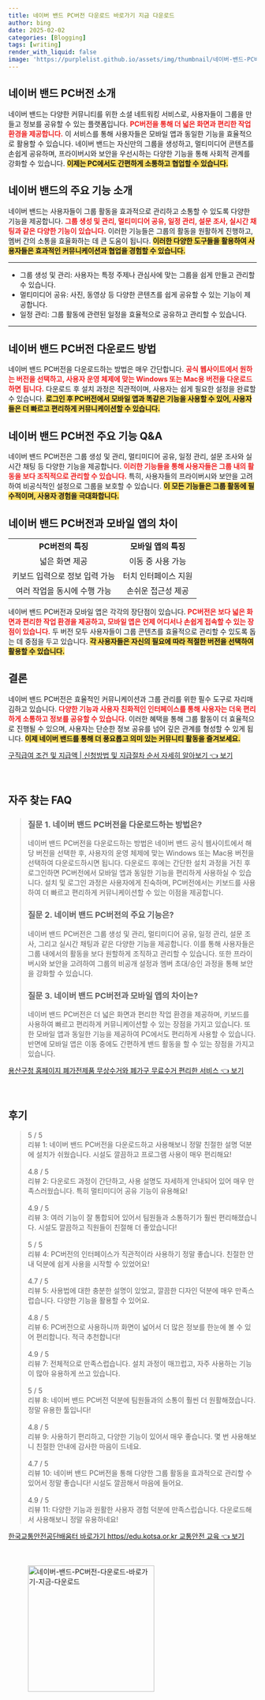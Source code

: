 ```yaml
---
title: 네이버 밴드 PC버전 다운로드 바로가기 지금 다운로드
author: bing
date: 2025-02-02
categories: [Blogging]
tags: [writing]
render_with_liquid: false
image: 'https://purplelist.github.io/assets/img/thumbnail/네이버-밴드-PC버전-다운로드-바로가기-지금-다운로드.webp'
---
```



<h2 id='네이버밴드PC버전소개'>네이버 밴드 PC버전 소개</h2>

<p>네이버 밴드는 다양한 커뮤니티를 위한 소셜 네트워킹 서비스로, 사용자들이 그룹을 만들고 정보를 공유할 수 있는 플랫폼입니다. <b><span style="color: #ee2323;">PC버전을 통해 더 넓은 화면과 편리한 작업 환경을 제공합니다.</span></b> 이 서비스를 통해 사용자들은 모바일 앱과 동일한 기능을 효율적으로 활용할 수 있습니다. 네이버 밴드는 자신만의 그룹을 생성하고, 멀티미디어 콘텐츠를 손쉽게 공유하며, 프라이버시와 보안을 우선시하는 다양한 기능을 통해 사회적 관계를 강화할 수 있습니다. <b><span style="background-color: #ffe066;">이제는 PC에서도 간편하게 소통하고 협업할 수 있습니다.</span></b></p>

<h2 id='주요기능소개'>네이버 밴드의 주요 기능 소개</h2>

<p>네이버 밴드는 사용자들이 그룹 활동을 효과적으로 관리하고 소통할 수 있도록 다양한 기능을 제공합니다. <b><span style="color: #ee2323;">그룹 생성 및 관리, 멀티미디어 공유, 일정 관리, 설문 조사, 실시간 채팅과 같은 다양한 기능이 있습니다.</span></b> 이러한 기능들은 그룹의 활동을 원활하게 진행하고, 멤버 간의 소통을 효율화하는 데 큰 도움이 됩니다. <b><span style="background-color: #ffe066;">이러한 다양한 도구들을 활용하여 사용자들은 효과적인 커뮤니케이션과 협업을 경험할 수 있습니다.</span></b></p>

<hr />

<ul>
    <li>그룹 생성 및 관리: 사용자는 특정 주제나 관심사에 맞는 그룹을 쉽게 만들고 관리할 수 있습니다.</li>
    <li>멀티미디어 공유: 사진, 동영상 등 다양한 콘텐츠를 쉽게 공유할 수 있는 기능이 제공합니다.</li>
    <li>일정 관리: 그룹 활동에 관련된 일정을 효율적으로 공유하고 관리할 수 있습니다.</li>
</ul>

<hr />

<h2 id='다운로드방법'>네이버 밴드 PC버전 다운로드 방법</h2>

<p>네이버 밴드 PC버전을 다운로드하는 방법은 매우 간단합니다. <b><span style="color: #ee2323;">공식 웹사이트에서 원하는 버전을 선택하고, 사용자 운영 체제에 맞는 Windows 또는 Mac용 버전을 다운로드하면 됩니다.</span></b> 다운로드 후 설치 과정은 직관적이며, 사용자는 쉽게 필요한 설정을 완료할 수 있습니다. <b><span style="background-color: #ffe066;">로그인 후 PC버전에서 모바일 앱과 똑같은 기능을 사용할 수 있어, 사용자들은 더 빠르고 편리하게 커뮤니케이션할 수 있습니다.</span></b></p>

<h2 id='주요기능QnA'>네이버 밴드 PC버전 주요 기능 Q&A</h2>

<p>네이버 밴드 PC버전은 그룹 생성 및 관리, 멀티미디어 공유, 일정 관리, 설문 조사와 실시간 채팅 등 다양한 기능을 제공합니다. <b><span style="color: #ee2323;">이러한 기능들을 통해 사용자들은 그룹 내의 활동을 보다 조직적으로 관리할 수 있습니다.</span></b> 특히, 사용자들의 프라이버시와 보안을 고려하여 비공식적인 설정으로 그룹을 보호할 수 있습니다. <b><span style="background-color: #ffe066;">이 모든 기능들은 그룹 활동에 필수적이며, 사용자 경험을 극대화합니다.</span></b></p>

<h2 id='모바일앱과차이'>네이버 밴드 PC버전과 모바일 앱의 차이</h2>

<table>
    <tr>
        <td style="text-align: center; height: 17px;"><b>PC버전의 특징</b></td>
        <td style="text-align: center; height: 17px;"><b>모바일 앱의 특징</b></td>
    </tr>
    <tr>
        <td style="text-align: center; height: 17px;">넓은 화면 제공</td>
        <td style="text-align: center; height: 17px;">이동 중 사용 가능</td>
    </tr>
    <tr>
        <td style="text-align: center; height: 17px;">키보드 입력으로 정보 입력 가능</td>
        <td style="text-align: center; height: 17px;">터치 인터페이스 지원</td>
    </tr>
    <tr>
        <td style="text-align: center; height: 17px;">여러 작업을 동시에 수행 가능</td>
        <td style="text-align: center; height: 17px;">손쉬운 접근성 제공</td>
    </tr>
</table>

<p>네이버 밴드 PC버전과 모바일 앱은 각각의 장단점이 있습니다. <b><span style="color: #ee2323;">PC버전은 보다 넓은 화면과 편리한 작업 환경을 제공하고, 모바일 앱은 언제 어디서나 손쉽게 접속할 수 있는 장점이 있습니다.</span></b> 두 버전 모두 사용자들이 그룹 콘텐츠를 효율적으로 관리할 수 있도록 돕는 데 중점을 두고 있습니다. <b><span style="background-color: #ffe066;">각 사용자들은 자신의 필요에 따라 적절한 버전을 선택하여 활용할 수 있습니다.</span></b></p>

<h2 id='결론'>결론</h2>

<p>네이버 밴드 PC버전은 효율적인 커뮤니케이션과 그룹 관리를 위한 필수 도구로 자리매김하고 있습니다. <b><span style="color: #ee2323;">다양한 기능과 사용자 친화적인 인터페이스를 통해 사용자는 더욱 편리하게 소통하고 정보를 공유할 수 있습니다.</span></b> 이러한 혜택을 통해 그룹 활동이 더 효율적으로 진행될 수 있으며, 사용자는 단순한 정보 공유를 넘어 깊은 관계를 형성할 수 있게 됩니다. <b><span style="background-color: #ffe066;">이제 네이버 밴드를 통해 더 풍요롭고 의미 있는 커뮤니티 활동을 즐겨보세요.</span></b></p>


<p><a class="click-button" title="구직급여 조건 및 지급액 | 신청방법 및 지급절차 순서 자세히 알아보기" href="https://purplelist.github.io/posts/%EA%B5%AC%EC%A7%81%EA%B8%89%EC%97%AC-%EC%A1%B0%EA%B1%B4-%EB%B0%8F-%EC%A7%80%EA%B8%89%EC%95%A1-%EC%8B%A0%EC%B2%AD%EB%B0%A9%EB%B2%95-%EB%B0%8F-%EC%A7%80%EA%B8%89%EC%A0%88%EC%B0%A8-%EC%88%9C%EC%84%9C-%EC%9E%90%EC%84%B8%ED%9E%88-%EC%95%8C%EC%95%84%EB%B3%B4%EA%B8%B0/" rel="dofollow">구직급여 조건 및 지급액 | 신청방법 및 지급절차 순서 자세히 알아보기 👈 보기</a></p><br>
<h2 id='자주_찾는_FAQ'>자주 찾는 FAQ</h2>
<div itemscope="" itemtype="https://schema.org/FAQPage"> 
<blockquote> 
<div itemscope="" itemprop="mainEntity" itemtype="https://schema.org/Question"> 
<h3 itemprop="name">질문 1. 네이버 밴드 PC버전을 다운로드하는 방법은?</h3> 
<div itemscope="" itemprop="acceptedAnswer" itemtype="https://schema.org/Answer"> 
<span itemprop="text"> 
<p>네이버 밴드 PC버전을 다운로드하는 방법은 네이버 밴드 공식 웹사이트에서 해당 버전을 선택한 후, 사용자의 운영 체제에 맞는 Windows 또는 Mac용 버전을 선택하여 다운로드하시면 됩니다. 다운로드 후에는 간단한 설치 과정을 거친 후 로그인하면 PC버전에서 모바일 앱과 동일한 기능을 편리하게 사용하실 수 있습니다. 설치 및 로그인 과정은 사용자에게 친숙하며, PC버전에서는 키보드를 사용하여 더 빠르고 편리하게 커뮤니케이션할 수 있는 이점을 제공합니다.</p> 
</span> 
</div> 
</div> 

<div itemscope="" itemprop="mainEntity" itemtype="https://schema.org/Question"> 
<h3 itemprop="name">질문 2. 네이버 밴드 PC버전의 주요 기능은?</h3> 
<div itemscope="" itemprop="acceptedAnswer" itemtype="https://schema.org/Answer"> 
<span itemprop="text"> 
<p>네이버 밴드 PC버전은 그룹 생성 및 관리, 멀티미디어 공유, 일정 관리, 설문 조사, 그리고 실시간 채팅과 같은 다양한 기능을 제공합니다. 이를 통해 사용자들은 그룹 내에서의 활동을 보다 원할하게 조직하고 관리할 수 있습니다. 또한 프라이버시와 보안을 고려하여 그룹의 비공개 설정과 멤버 초대/승인 과정을 통해 보안을 강화할 수 있습니다.</p> 
</span> 
</div> 
</div> 

<div itemscope="" itemprop="mainEntity" itemtype="https://schema.org/Question"> 
<h3 itemprop="name">질문 3. 네이버 밴드 PC버전과 모바일 앱의 차이는?</h3> 
<div itemscope="" itemprop="acceptedAnswer" itemtype="https://schema.org/Answer"> 
<span itemprop="text"> 
<p>네이버 밴드 PC버전은 더 넓은 화면과 편리한 작업 환경을 제공하며, 키보드를 사용하여 빠르고 편리하게 커뮤니케이션할 수 있는 장점을 가지고 있습니다. 또한 모바일 앱과 동일한 기능을 제공하여 PC에서도 편리하게 사용할 수 있습니다. 반면에 모바일 앱은 이동 중에도 간편하게 밴드 활동을 할 수 있는 장점을 가지고 있습니다.</p> 
</span> 
</div> 
</div> 

</blockquote> 
</div>
<p><a class="click-button" title="용산구청 홈페이지 폐가전제품 무상수거와 폐가구 무료수거 편리한 서비스" href="https://purplelist.github.io/posts/%EC%9A%A9%EC%82%B0%EA%B5%AC%EC%B2%AD-%ED%99%88%ED%8E%98%EC%9D%B4%EC%A7%80-%ED%8F%90%EA%B0%80%EC%A0%84%EC%A0%9C%ED%92%88-%EB%AC%B4%EC%83%81%EC%88%98%EA%B1%B0%EC%99%80-%ED%8F%90%EA%B0%80%EA%B5%AC-%EB%AC%B4%EB%A3%8C%EC%88%98%EA%B1%B0-%ED%8E%B8%EB%A6%AC%ED%95%9C-%EC%84%9C%EB%B9%84%EC%8A%A4/" rel="dofollow">용산구청 홈페이지 폐가전제품 무상수거와 폐가구 무료수거 편리한 서비스 👈 보기</a></p><br>
<h2 id='후기'>후기</h2>
<div itemscope itemtype="https://schema.org/Product">
  <blockquote>
  <div itemprop="review" itemscope itemtype="https://schema.org/Review">
      <div itemprop="reviewRating" itemscope itemtype="https://schema.org/Rating"> <span itemprop="ratingValue">5</span> / <span itemprop="bestRating">5</span> </div>
      <span itemprop="reviewBody">리뷰 1: 네이버 밴드 PC버전을 다운로드하고 사용해보니 정말 친절한 설명 덕분에 설치가 쉬웠습니다. 시설도 깔끔하고 프로그램 사용이 매우 편리해요!</span>
  </div>
  <br>
  <div itemprop="review" itemscope itemtype="https://schema.org/Review">
      <div itemprop="reviewRating" itemscope itemtype="https://schema.org/Rating"> <span itemprop="ratingValue">4.8</span> / <span itemprop="bestRating">5</span> </div>
      <span itemprop="reviewBody">리뷰 2: 다운로드 과정이 간단하고, 사용 설명도 자세하게 안내되어 있어 매우 만족스러웠습니다. 특히 멀티미디어 공유 기능이 유용해요!</span>
  </div>
  <br>
  <div itemprop="review" itemscope itemtype="https://schema.org/Review">
      <div itemprop="reviewRating" itemscope itemtype="https://schema.org/Rating"> <span itemprop="ratingValue">4.9</span> / <span itemprop="bestRating">5</span> </div>
      <span itemprop="reviewBody">리뷰 3: 여러 기능이 잘 통합되어 있어서 팀원들과 소통하기가 훨씬 편리해졌습니다. 시설도 깔끔하고 직원들이 친절해 더 좋았습니다!</span>
  </div>
  <br>
  <div itemprop="review" itemscope itemtype="https://schema.org/Review">
      <div itemprop="reviewRating" itemscope itemtype="https://schema.org/Rating"> <span itemprop="ratingValue">5</span> / <span itemprop="bestRating">5</span> </div>
      <span itemprop="reviewBody">리뷰 4: PC버전의 인터페이스가 직관적이라 사용하기 정말 좋습니다. 친절한 안내 덕분에 쉽게 사용을 시작할 수 있었어요!</span>
  </div>
  <br>
  <div itemprop="review" itemscope itemtype="https://schema.org/Review">
      <div itemprop="reviewRating" itemscope itemtype="https://schema.org/Rating"> <span itemprop="ratingValue">4.7</span> / <span itemprop="bestRating">5</span> </div>
      <span itemprop="reviewBody">리뷰 5: 사용법에 대한 충분한 설명이 있었고, 깔끔한 디자인 덕분에 매우 만족스럽습니다. 다양한 기능을 활용할 수 있어요.</span>
  </div>
  <br>
  <div itemprop="review" itemscope itemtype="https://schema.org/Review">
      <div itemprop="reviewRating" itemscope itemtype="https://schema.org/Rating"> <span itemprop="ratingValue">4.8</span> / <span itemprop="bestRating">5</span> </div>
      <span itemprop="reviewBody">리뷰 6: PC버전으로 사용하니까 화면이 넓어서 더 많은 정보를 한눈에 볼 수 있어 편리합니다. 적극 추천합니다!</span>
  </div>
  <br>
  <div itemprop="review" itemscope itemtype="https://schema.org/Review">
      <div itemprop="reviewRating" itemscope itemtype="https://schema.org/Rating"> <span itemprop="ratingValue">4.9</span> / <span itemprop="bestRating">5</span> </div>
      <span itemprop="reviewBody">리뷰 7: 전체적으로 만족스럽습니다. 설치 과정이 매끄럽고, 자주 사용하는 기능이 많아 유용하게 쓰고 있습니다.</span>
  </div>
  <br>
  <div itemprop="review" itemscope itemtype="https://schema.org/Review">
      <div itemprop="reviewRating" itemscope itemtype="https://schema.org/Rating"> <span itemprop="ratingValue">5</span> / <span itemprop="bestRating">5</span> </div>
      <span itemprop="reviewBody">리뷰 8: 네이버 밴드 PC버전 덕분에 팀원들과의 소통이 훨씬 더 원활해졌습니다. 정말 유용한 툴입니다!</span>
  </div>
  <br>
  <div itemprop="review" itemscope itemtype="https://schema.org/Review">
      <div itemprop="reviewRating" itemscope itemtype="https://schema.org/Rating"> <span itemprop="ratingValue">4.8</span> / <span itemprop="bestRating">5</span> </div>
      <span itemprop="reviewBody">리뷰 9: 사용하기 편리하고, 다양한 기능이 있어서 매우 좋습니다. 몇 번 사용해보니 친절한 안내에 감사한 마음이 드네요.</span>
  </div>
  <br>
  <div itemprop="review" itemscope itemtype="https://schema.org/Review">
      <div itemprop="reviewRating" itemscope itemtype="https://schema.org/Rating"> <span itemprop="ratingValue">4.7</span> / <span itemprop="bestRating">5</span> </div>
      <span itemprop="reviewBody">리뷰 10: 네이버 밴드 PC버전을 통해 다양한 그룹 활동을 효과적으로 관리할 수 있어서 정말 좋습니다! 시설도 깔끔해서 마음에 들어요.</span>
  </div>
  <br>
  <div itemprop="review" itemscope itemtype="https://schema.org/Review">
      <div itemprop="reviewRating" itemscope itemtype="https://schema.org/Rating"> <span itemprop="ratingValue">4.9</span> / <span itemprop="bestRating">5</span> </div>
      <span itemprop="reviewBody">리뷰 11: 다양한 기능과 원활한 사용자 경험 덕분에 만족스럽습니다. 다운로드해서 사용해보니 정말 유용하네요!</span>
  </div>
  </blockquote>
</div>
<p><a class="click-button" title="한국교통안전공단배움터 바로가기 https//edu.kotsa.or.kr 교통안전 교육" href="https://purplelist.github.io/posts/%ED%95%9C%EA%B5%AD%EA%B5%90%ED%86%B5%EC%95%88%EC%A0%84%EA%B3%B5%EB%8B%A8%EB%B0%B0%EC%9B%80%ED%84%B0-%EB%B0%94%EB%A1%9C%EA%B0%80%EA%B8%B0-httpsedu.kotsa.or.kr-%EA%B5%90%ED%86%B5%EC%95%88%EC%A0%84-%EA%B5%90%EC%9C%A1/" rel="dofollow">한국교통안전공단배움터 바로가기 https//edu.kotsa.or.kr 교통안전 교육 👈 보기</a></p><br>
<figure class="image"><img src="https://purplelist.github.io/assets/img/thumbnail/네이버-밴드-PC버전-다운로드-바로가기-지금-다운로드.webp" alt="네이버-밴드-PC버전-다운로드-바로가기-지금-다운로드" width="256" height="256"></figure>
